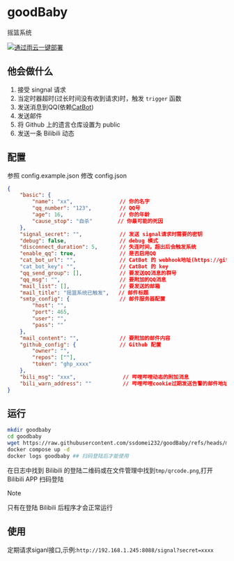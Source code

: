 # goodBaby

摇篮系统  

[![通过雨云一键部署](https://rainyun-apps.cn-nb1.rains3.com/materials/deploy-on-rainyun-cn.svg)](https://app.rainyun.com/apps/rca/store/7125/cat_)

## 他会做什么

1. 接受 singnal 请求
2. 当定时器超时(过长时间没有收到请求)时，触发 `trigger` 函数
3. 发送消息到QQ(依赖[CatBot](https://github.com/ssdomei232/CatBot))
4. 发送邮件
5. 将 Github 上的遗言仓库设置为 public
6. 发送一条 Bilibili 动态

## 配置

参照 config.example.json 修改 config.json

```json
{
    "basic": {
        "name": "xx",               // 你的名字
        "qq_number": "123",         // QQ号
        "age": 16,                  // 你的年龄
        "cause_stop": "自杀"        // 你最可能的死因
    },
    "signal_secret": "",            // 发送 signal请求时需要的密钥
    "debug": false,                 // debug 模式
    "disconnect_duration": 5,       // 失连时间，超出后会触发系统
    "enable_qq": true,              // 是否启用QQ
    "cat_bot_url": "",              // CatBot 的 webhook地址(https://github.com/ssdomei232/CatBot)
    "cat_bot_key": "",              // CatBot 的 key
    "qq_send_group": [],            // 要发送QQ消息的群号
    "qq_msg": "",                   // 要附加的QQ消息
    "mail_list": [],                // 要发送的邮箱
    "mail_title": "摇篮系统已触发",   // 邮件标题
    "smtp_config": {                // 邮件服务器配置
        "host": "",
        "port": 465,
        "user": "",
        "pass": ""
    },
    "mail_content": "",             // 要附加的邮件内容
    "github_config": {              // Github 配置
        "owner": "",
        "repos": [""],
        "token": "ghp_xxxx"
    },
    "bili_msg": "xxx",               // 哔哩哔哩动态的附加消息
    "bili_warn_address": ""          // 哔哩哔哩cookie过期发送告警的邮件地址
}
```

## 运行

```bash
mkdir goodbaby
cd goodbaby
wget https://raw.githubusercontent.com/ssdomei232/goodBaby/refs/heads/main/docker-compose.yml
docker compose up -d
docker logs goodbaby ## 扫码登陆后才能使用
```

在日志中找到 Bilibili 的登陆二维码或在文件管理中找到`tmp/qrcode.png`,打开Bilibili APP 扫码登陆

> [!NOTE]  
> 只有在登陆 Bilibili 后程序才会正常运行

## 使用

定期请求siganl接口,示例:`http://192.168.1.245:8088/signal?secret=xxxx`
